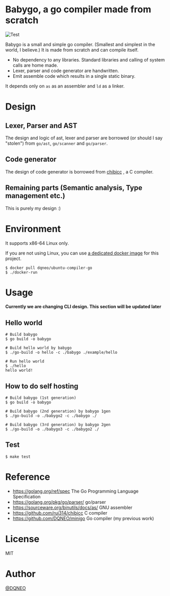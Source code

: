 # Babygo, a go compiler made from scratch

![Test](https://github.com/DQNEO/babygo/workflows/Test/badge.svg)

Babygo is a small and simple go compiler. (Smallest and simplest in the world, I believe.)
It is made from scratch and can compile itself.

* No dependency to any libraries. Standard libraries and calling of system calls are home made.
* Lexer, parser and code generator are handwritten.
* Emit assemble code which results in a single static binary.

It depends only on `as` as an assembler and `ld` as a linker.

# Design

## Lexer, Parser and AST
The design and logic of ast, lexer and parser are borrowed (or should I say "stolen")  from `go/ast`, `go/scanner` and `go/parser`.

## Code generator
The design of code generator is borrowed from [chibicc](https://github.com/rui314/chibicc) , a C compiler.

## Remaining parts (Semantic analysis, Type management etc.)
This is purely my design :)

# Environment

It supports x86-64 Linux only.

If you are not using Linux, you can use [a dedicated docker image](https://hub.docker.com/r/dqneo/ubuntu-compiler-go) for this project.

```termiinal
$ docker pull dqneo/ubuntu-compiler-go
$ ./docker-run
```

# Usage

**Currently we are changing CLI design. This section will be updated later**

## Hello world

```terminal
# Build babygo
$ go build -o babygo

# Build hello world by babygo
$ ./go-build -o hello -c ./babygo ./example/hello

# Run hello world
$ ./hello
hello world!
```

## How to do self hosting

```terminal
# Build babygo (1st generation)
$ go build -o babygo

# Build babygo (2nd generation) by babygo 1gen
$ ./go-build -o ./babygo2 -c ./babygo ./

# Build babygo (3rd generation) by babygo 2gen
$ ./go-build -o ./babygo3 -c ./babygo2 ./
```

## Test

```terminal
$ make test
```

# Reference

* https://golang.org/ref/spec The Go Programming Language Specification
* https://golang.org/pkg/go/parser/ go/parser
* https://sourceware.org/binutils/docs/as/ GNU assembler
* https://github.com/rui314/chibicc C compiler
* https://github.com/DQNEO/minigo Go compiler (my previous work)


# License

MIT

# Author

[@DQNEO](https://twitter.com/DQNEO)

